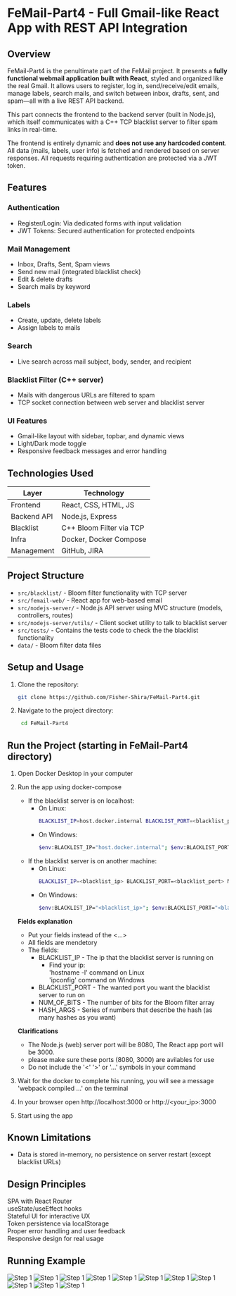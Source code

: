 # FeMail-Part4 - Full Gmail-like React App with REST API Integration

## Overview

FeMail-Part4 is the penultimate part of the FeMail project. It presents a **fully functional webmail application built with React**, styled and organized like the real Gmail. It allows users to register, log in, send/receive/edit emails, manage labels, search mails, and switch between inbox, drafts, sent, and spam—all with a live REST API backend.

This part connects the frontend to the backend server (built in Node.js), which itself communicates with a C++ TCP blacklist server to filter spam links in real-time.

The frontend is entirely dynamic and **does not use any hardcoded content**. All data (mails, labels, user info) is fetched and rendered based on server responses. All requests requiring authentication are protected via a JWT token.

## Features
###  Authentication
- Register/Login: Via dedicated forms with input validation
- JWT Tokens: Secured authentication for protected endpoints

###  Mail Management
- Inbox, Drafts, Sent, Spam views
- Send new mail (integrated blacklist check)
- Edit & delete drafts
- Search mails by keyword

###  Labels
- Create, update, delete labels
- Assign labels to mails

###  Search
- Live search across mail subject, body, sender, and recipient

###  Blacklist Filter (C++ server)
- Mails with dangerous URLs are filtered to spam
- TCP socket connection between web server and blacklist server

###  UI Features
- Gmail-like layout with sidebar, topbar, and dynamic views
- Light/Dark mode toggle
- Responsive feedback messages and error handling

## Technologies Used
| Layer        | Technology                    |
|--------------|-------------------------------|
| Frontend     | React, CSS, HTML, JS          |
| Backend API  | Node.js, Express              |
| Blacklist    | C++ Bloom Filter via TCP      |
| Infra        | Docker, Docker Compose        |
| Management   | GitHub, JIRA                  |

## Project Structure
* `src/blacklist/` - Bloom filter functionality with TCP server
* `src/femail-web/` - React app for web-based email
* `src/nodejs-server/` - Node.js API server using MVC structure (models, controllers, routes)
* `src/nodejs-server/utils/` - Client socket utility to talk to blacklist server
* `src/tests/` - Contains the tests code to check the the blacklist functionality
* `data/` - Bloom filter data files

## Setup and Usage
1. Clone the repository:
   ```bash
   git clone https://github.com/Fisher-Shira/FeMail-Part4.git
2. Navigate to the project directory:
   ```bash
    cd FeMail-Part4

## Run the Project (starting in FeMail-Part4 directory)
1. Open Docker Desktop in your computer
2. Run the app using docker-compose
    * If the blacklist server is on localhost:
      * On Linux:
        ```bash
        BLACKLIST_IP=host.docker.internal BLACKLIST_PORT=<blacklist_port> NUM_OF_BITS=<num_of_bits> HASH_ARGS="<hash1> <hash2> ..." docker-compose up --build
        ```
      * On Windows:
        ```bash
        $env:BLACKLIST_IP="host.docker.internal"; $env:BLACKLIST_PORT="<blacklist_port>"; $env:NUM_OF_BITS="<num_of_bits>"; $env:HASH_ARGS="<hash1> <hash2> ..."; docker-compose up --build
        ```
    * If the blacklist server is on another machine:
      * On Linux:
        ```bash
        BLACKLIST_IP=<blacklist_ip> BLACKLIST_PORT=<blacklist_port> NUM_OF_BITS=<num_of_bits> HASH_ARGS="<hash1> <hash2> ..." docker-compose up --build
        ```
      * On Windows:
        ```bash
        $env:BLACKLIST_IP="<blacklist_ip>"; $env:BLACKLIST_PORT="<blacklist_port>"; $env:NUM_OF_BITS="<num_of_bits>"; $env:HASH_ARGS="<hash1> <hash2> ..."; docker-compose up --build
        ```
    **Fields explanation**
    * Put your fields instead of the <...>
    * All fields are mendetory
    * The fields:
      * BLACKLIST_IP - The ip that the blacklist server is running on
        * Find your ip:<br>
        'hostname -l' command on Linux<br>
        'ipconfig' command on Windows
      * BLACKLIST_PORT - The wanted port you want the blacklist server to run on
      * NUM_OF_BITS - The number of bits for the Bloom filter array
      * HASH_ARGS - Series of numbers that describe the hash (as many hashes as you want)
    
    **Clarifications**
    * The Node.js (web) server port will be 8080, The React app port will be 3000.
    * please make sure these ports (8080, 3000) are avilables for use
    * Do not include the '<' '>' or '...' symbols in your command
3. Wait for the docker to complete his running, you will see a message 'webpack compiled ...' on the terminal
4. In your browser open http://localhost:3000 or http://<your_ip>:3000
5. Start using the app

## Known Limitations
* Data is stored in-memory, no persistence on server restart (except blacklist URLs)

## Design Principles
SPA with React Router<br>
useState/useEffect hooks<br>
Stateful UI for interactive UX<br>
Token persistence via localStorage<br>
Proper error handling and user feedback<br>
Responsive design for real usage

## Running Example
![Step 1](assets/docker1.png)
![Step 1](assets/terminal1.png)
![Step 1](assets/terminal2.png)
![Step 1](assets/app0.png)
![Step 1](assets/app1.png)
![Step 1](assets/app2.png)
![Step 1](assets/app3.png)
![Step 1](assets/app4.png)
![Step 1](assets/app5.png)
![Step 1](assets/app6.png)
![Step 1](assets/app7.png)
